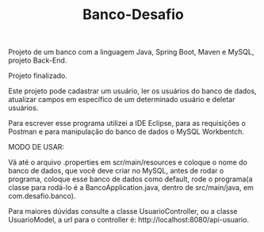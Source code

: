 <h1 align="center"> Banco-Desafio </h1><br>
<P>
Projeto de um banco com a linguagem Java, Spring Boot, Maven e MySQL, projeto Back-End.<br>
<P>
Projeto finalizado.<br>
<P>
Este projeto pode cadastrar um usuário, ler os usuários do banco de dados, atualizar campos em específico de um determinado usuário e deletar usuários.<br>
<P>
Para escrever esse programa utilizei a IDE Eclipse, para as requisições o Postman e para manipulação do banco de dados o MySQL Workbentch.<br>
<P>
MODO DE USAR:<br>
<P>
Vá até o arquivo .properties em scr/main/resources e coloque o nome do banco de dados, que você deve criar no MySQL, antes de rodar o programa, coloque esse banco de dados como default, rode o programa(a classe para rodá-lo é a BancoApplication.java, dentro de src/main/java, em com.desafio.banco).<br>
<P>
Para maiores dúvidas consulte a classe UsuarioController, ou a classe UsuarioModel, a url para o controller é: http://localhost:8080/api-usuario.<br>




